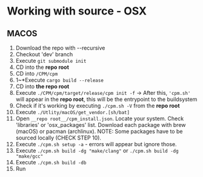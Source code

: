 # Working with source - OSX

## MACOS

1. Download the repo with --recursive
2. Checkout 'dev' branch
3. Execute ``git submodule init``
4. CD into the __repo root__
5. CD into ``/CPM/cpm``
6. 1\~\*Execute ``cargo build --release``
7. CD into __the repo root__
8. Execute ``./CPM/cpm/target/release/cpm init -f``
-> After this, ``'cpm.sh'`` will appear in the __repo root__, this will be the entrypoint to the buildsystem
9. Check if it's working by executing ``./cpm.sh -V`` from the __repo root__
10. Execute ``./Utlity/macOS/get_vendor.[sh/bat]``
11. Open ``__repo root__/cpm_install.json``. Locate your system. Check 'libraries' or 'osx_packages' list. Download each package with brew (macOS) or pacman (archlinux). NOTE: Some packages have to be sourced locally (CHECK STEP 10). 
12. Execute ``./cpm.sh setup -a`` - errors will appear but ignore those.
13. Execute ``./cpm.sh build -dg "make/clang"`` or ``./cpm.sh build -dg "make/gcc"``
14. Execute ``./cpm.sh build -db``
15. Run
